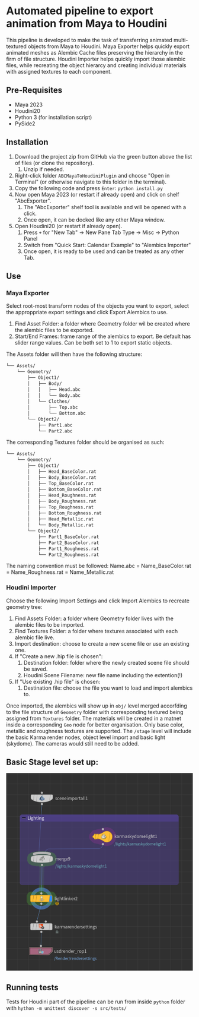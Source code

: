 # Automated pipeline to export animation from Maya to Houdini 

This pipeline is developed to make the task of transferring animated multi-textured objects from Maya to Houdini. 
Maya Exporter helps quickly export animated meshes as Alembic Cache files preserving the hierarchy in the firm of file structure.
Houdini Importer helps quickly import those alembic files, while recreating the object hierarcy and creating individual materials with assigned textures to each component.

## Pre-Requisites
- Maya 2023
- Houdini20
- Python 3 (for installation script)
- PySide2

## Installation
1. Download the project zip from GitHub via the green button above the list of files (or clone the repository).
   1. Unzip if needed.
2. Right-click folder `ABCMayaToHoudiniPlugin` and choose "Open in Terminal" (or otherwise navigate to this folder in the terminal).
3. Copy the following code and press `Enter`:
    ```python install.py```
4. Now open Maya 2023 (or restart if already open) and click on shelf "AbcExporter".
   1. The "AbcExporter" shelf tool is available and will be opened with a click.
   2. Once open, it can be docked like any other Maya window.
5. Open Houdini20 (or restart if already open).
   1. Press `+` for "New Tab" -> New Pane Tab Type -> Misc -> Python Panel
   2. Switch from "Quick Start: Calendar Example" to "Alembics Importer"
   3. Once open, it is ready to be used and can be treated as any other Tab.

## Use

### Maya Exporter
Select root-most transform nodes of the objects you want to export, select the approppriate export settings and click Export Alembics to use.
1. Find Asset Folder: a folder where Geometry folder wil be created where the alembic files to be exported.
2. Start/End Frames: frame range of the alembics to export. Be default has slider range values. Can be both set to 1 to export static objects.

The Assets folder will then have the following structure:
```
└── Assets/
    └── Geometry/
        ├── Object1/
        │   ├── Body/
        │   │   ├── Head.abc
        │   │   └── Body.abc
        │   └── Clothes/
        │       ├── Top.abc
        │       └── Bottom.abc
        └── Object2/
            ├── Part1.abc
            └── Part2.abc
```
The corresponding Textures folder should be organised as such:
```
└── Assets/
    └── Geometry/
        ├── Object1/
        │   ├── Head_BaseColor.rat
        │   ├── Body_BaseColor.rat
        │   ├── Top_BaseColor.rat
        │   ├── Bottom_BaseColor.rat
        │   ├── Head_Roughness.rat
        │   ├── Body_Roughness.rat
        │   ├── Top_Roughness.rat
        │   ├── Bottom_Roughness.rat
        │   ├── Head_Metallic.rat
        │   └── Body_Metallic.rat
        └── Object2/
            ├── Part1_BaseColor.rat
            ├── Part2_BaseColor.rat
            ├── Part1_Roughness.rat
            └── Part2_Roughness.rat
```
The naming convention must be followed:
Name.abc = Name_BaseColor.rat = Name_Roughness.rat = Name_Metallic.rat

### Houdini Importer
Choose the following Import Settings and click Import Alembics to recreate geometry tree:
1. Find Assets Folder: a folder where Geometry folder lives with the alembic files to be imported.
2. Find Textures Folder: a folder where textures associated with each alembic file live.
3. Import destination: choose to create a new scene file or use an existing one.
4. If "Create a new .hip file is chosen":
   1. Destination folder: folder where the newly created scene file should be saved.
   2. Houdini Scene Filename: new file name including the extention(!)
5. If "Use existing .hip file" is chosen:
   1. Destination file: choose the file you want to load and import alembics to.

Once imported, the alembics will show up in `obj/` level merged accorfding to the file structure of `Geometry` folder with corresponding textured being assigned from `Textures` folder. The materials will be created in a matnet inside a corresponding `Geo` node for better organisation.
Only base color, metallic and roughness textures are supported.
The `/stage` level will include the basic Karma render nodes, object level import and basic light (skydome). The cameras would still need to be added. 

## Basic Stage level set up:
![basic_stage_set_up.png](images%2Fbasic_stage_set_up.png)

## Running tests
Tests for Houdini part of the pipeline can be run from inside `python` folder with
```hython -m unittest discover -s src/tests/```

